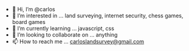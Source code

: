 - 👋 Hi, I’m @carlos
- 👀 I’m interested in ... land surveying, internet security, chess games, board games
- 🌱 I’m currently learning ... javascript, css
- 💞️ I’m looking to collaborate on ... anything
- 📫 How to reach me ... carloslandsurvey@gmail.com

<!---
carloslandsurvey/carloslandsurvey is a ✨ special ✨ repository because its `README.md` (this file) appears on your GitHub profile.
You can click the Preview link to take a look at your changes.
--->
